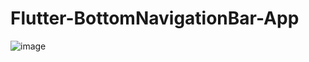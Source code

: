 # Flutter-BottomNavigationBar-App



![image](https://user-images.githubusercontent.com/6410761/158683580-8567e6bb-d64f-4974-b309-ea379cee4375.png)
